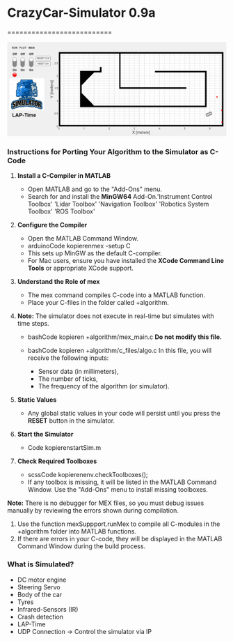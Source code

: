 # CrazyCar-Simulator 0.9a
==========================

![CrazyCar Sim Picture](./+env/CCBild2024.png)

### Instructions for Porting Your Algorithm to the Simulator as C-Code

1.  **Install a C-Compiler in MATLAB**
    
    *   Open MATLAB and go to the "Add-Ons" menu.
    *   Search for and install the **MinGW64** Add-On.'Instrument Control Toolbox' 'Lidar Toolbox' 'Navigation Toolbox' 'Robotics System Toolbox' 'ROS Toolbox'
        
2.  **Configure the Compiler**
    
    *   Open the MATLAB Command Window.  
    *   arduinoCode kopierenmex -setup C        
    *   This sets up MinGW as the default C-compiler.       
    *   For Mac users, ensure you have installed the **XCode Command Line Tools** or appropriate XCode support.
        
3.  **Understand the Role of mex**
    
    *   The mex command compiles C-code into a MATLAB function.        
    *   Place your C-files in the folder called +algorithm.
        
4.  **Note:** The simulator does not execute in real-time but simulates with time steps.
    
    *   bashCode kopieren +algorithm/mex\_main.c **Do not modify this file.**        
    *   bashCode kopieren +algorithm/c\_files/algo.c In this file, you will receive the following inputs:
        
        *   Sensor data (in millimeters),            
        *   The number of ticks,            
        *   The frequency of the algorithm (or simulator).
            
5.  **Static Values**
    
    *   Any global static values in your code will persist until you press the **RESET** button in the simulator.
        
6.  **Start the Simulator**
    
    *   Code kopierenstartSim.m
        
7.  **Check Required Toolboxes**
    
    *   scssCode kopierenenv.checkToolboxes();        
    *   If any toolbox is missing, it will be listed in the MATLAB Command Window. Use the "Add-Ons" menu to install missing toolboxes.
        

**Note:** There is no debugger for MEX files, so you must debug issues manually by reviewing the errors shown during compilation.

1.  Use the function mexSuppport.runMex to compile all C-modules in the +algorithm folder into MATLAB functions.    
2.  If there are errors in your C-code, they will be displayed in the MATLAB Command Window during the build process.
    

### What is Simulated?

*   DC motor engine    
*   Steering Servo    
*   Body of the car    
*   Tyres    
*   Infrared-Sensors (IR)    
*   Crash detection    
*   LAP-Time    
*   UDP Connection → Control the simulator via IP
